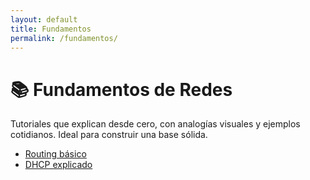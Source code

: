```yaml
---
layout: default
title: Fundamentos
permalink: /fundamentos/
---
```


# 📚 Fundamentos de Redes

Tutoriales que explican desde cero, con analogías visuales y ejemplos cotidianos. Ideal para construir una base sólida.

- [Routing básico](/fundamentos/routing-basico)
- [DHCP explicado](/fundamentos/dhcp)

